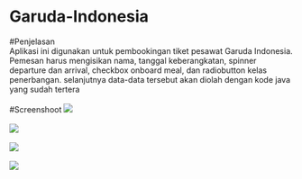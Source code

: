 # Garuda-Indonesia
#Penjelasan<br>
Aplikasi ini digunakan untuk pembookingan tiket pesawat Garuda Indonesia. Pemesan harus mengisikan nama, tanggal keberangkatan, spinner departure dan arrival, checkbox onboard meal, dan radiobutton kelas penerbangan. selanjutnya data-data tersebut akan diolah dengan kode java yang sudah tertera
<br><br>
#Screenshoot
<img src="https://drive.google.com/file/d/0B70gZgFblg5IeXhqUG9BWjRBU28/view?usp=sharing"><br><br>
<img src="https://drive.google.com/file/d/0B70gZgFblg5IQ1lZU1pzcV9IR1k/view?usp=sharing"><br><br>
<img src="https://drive.google.com/file/d/0B70gZgFblg5IclN5T0VjMDVMczg/view?usp=sharing"><br><br>
<img src="https://drive.google.com/file/d/0B70gZgFblg5IcEZ5NklUb2xDbjg/view?usp=sharing"><br><br>
